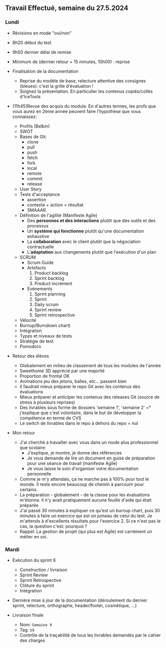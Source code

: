 ## Travail Effectué, semaine du 27.5.2024

### Lundi 

- Révisions en mode "oui/non"
- 8h20 début du test
- 9h50 dernier délai de remise
- Minimum de (dernier retour + 15 minutes, 10h00) : reprise
- Finalisation de la documentation
  - Reprise du modèle de base, relecture attentive des consignes (bleues): c'est la grille d'évaluation !
  - Soignez la présentation. En particulier les contenus copiés/collés d'IceTools
- (11h45)Revue des acquis du module. En d'autres termes, les profs que vous aurez en 2ème année peuvent faire l'hypothèse que vous connaissez:
  - Profils (Belbin)
  - SWOT
  - Bases de Git: 
    - clone
    - pull
    - push
    - fetch
    - fork
    - local
    - remote
    - commit
    - release
  - User Story
  - Tests d'acceptance
    - assertion
    - contexte + action = résultat
    - SMAAAR
  - Définition de l'agilité (Manifeste Agile)
    - Des **personnes et des interactions** plutôt que des outils et des processus
    - Un **système qui fonctionne** plutôt qu'une documentation exhaustive
    - La **collaboration** avec le client plutôt que la négociation contractuelle
    - L'**adaptation** aux changements plutôt que l'exécution d'un plan
  - SCRUM
    - Scrum Guide
    - Artefacts
      1. Product backlog
      2. Sprint backlog
      3. Product incrément
    - Evénements
      1. Sprint planning
      2. Sprint
      3. Daily scrum
      4. Sprint review
      5. Sprint retrospective
  - Vélocité
  - Burnup/Burndown chart)
  - Intégration
  - Types et niveaux de tests
  - Stratégie de test
  - Pomodoro

- Retour des élèves
  - Globalement en milieu de classement de tous les modules de l'année
  - Sweethome 3D apprécié par une majorité
  - Proportion de frontal OK
  - Animations jeu des jetons, balles, etc... passent bien
  - Il faudrait mieux préparer le repo Git avec les contenus des évaluations
  - Mieux préparer et anticiper les contenus des releases Git (source de stress à plusieurs reprises)
  - Des livrables sous forme de dossiers 'semaine 1', 'semaine 2' =° j'explique que c'est volontaire, dans le but de développer la compétence en terme de CVS
  - Le switch de livrables dans le repo à dehors du repo = nul

- Mon retour
  - J'ai cherché à travailler avec vous dans un mode plus professionnel que scolaire:
    - J'explique, je montre, je donne des références
    - Je vous demande de lire un document en guise de préparation pour une séance de travail (manifeste Agile)
    - Je vous laisse le soin d'organiser votre documentation personnelle
  - Comme je m'y attendais, ça ne marche pas à 100% pour tout le monde. Il reste encore beaucoup de chemin à parcourir pour certains. 
  - La préparation - globalement - de la classe pour les évaluations m'étonne. Il n'y avait pratiquement aucune feuille d'aide qui était préparée
  - J'ai passé 30 minutes à expliquer ce qu'est un burnup chart, puis 30 minutes à faire un exercice qui est un jumeau de celui du test. Je m'attends à d'excellents résultats pour l'exercice 2. Si ce n'est pas le cas, la question c'est: pourquoi ?  
  - Rappel: La gestion de projet (qui plus est Agile) est carrément un métier en soi.

### Mardi 

- Exécution du sprint 6
  - Construction / livraison
  - Sprint Review
  - Sprint Retrospective
  - Clôture du sprint
  - Intégration
- Dernière mise à jour de la documentation (déroulement du dernier sprint, relecture, orthographe, header/footer, cosmétique, ...)

- Livraison finale
  - Nom: `Semaine 9` 
  - Tag: `S9` 
  - Contrôle de la traçabilité de tous les livrables demandés par le cahier des charges